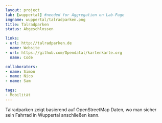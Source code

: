 ```yaml
---
layout: project
lab: [wuppertal] #needed for Aggregation on Lab-Page
imgname: wuppertal/talradparken.png
title: Talradparken
status: Abgeschlossen

links:
- url: http://talradparken.de
  name: Website
- url: https://github.com/Opendatal/kartenkarte.org
  name: Code

collaborators:
- name: Simon
- name: Nico
- name: Sam

tags:
- Mobilität
---
```


Talradparken zeigt basierend auf OpenStreetMap Daten, wo man sicher sein Fahrrad in Wuppertal anschließen kann.
